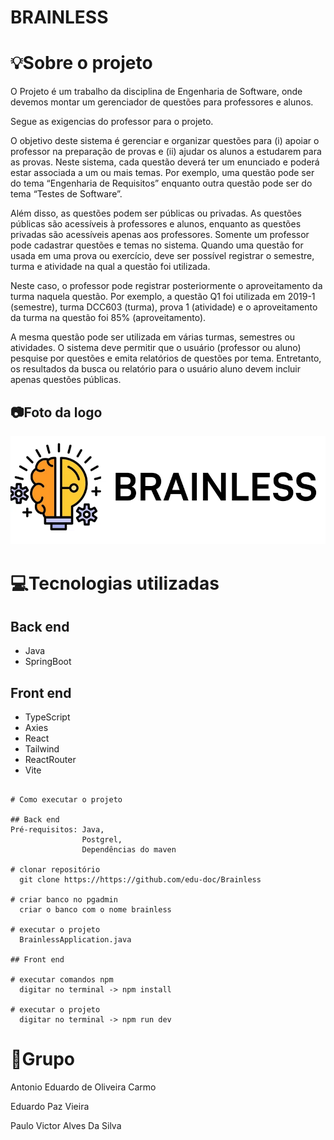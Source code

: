 # BRAINLESS

# 💡Sobre o projeto

O Projeto é um trabalho da disciplina de Engenharia de Software, onde devemos montar um gerenciador de questões para professores e alunos.

Segue as exigencias do professor para o projeto.

O objetivo deste sistema é gerenciar e organizar questões para (i) apoiar o professor na preparação de provas e (ii) ajudar os alunos a estudarem para as provas. Neste sistema, cada questão deverá ter um enunciado e poderá estar associada a um ou mais temas. Por exemplo, uma questão pode ser do tema “Engenharia de Requisitos” enquanto outra questão pode ser do tema “Testes de Software”. 

 Além disso, as questões podem ser públicas ou privadas. As questões públicas são acessíveis à professores e alunos, enquanto as questões privadas são acessíveis apenas aos professores. Somente um professor pode cadastrar questões e temas no sistema. Quando uma questão for usada em uma prova ou exercício, deve ser possível registrar o semestre, turma e atividade na qual a questão foi utilizada. 

Neste caso, o professor pode registrar posteriormente o aproveitamento da turma naquela questão. Por exemplo, a questão Q1 foi utilizada em 2019-1 (semestre), turma DCC603 (turma), prova 1 (atividade) e o aproveitamento da turma na questão foi 85% (aproveitamento). 

A mesma questão pode ser utilizada em várias turmas, semestres ou atividades. O sistema deve permitir que o usuário (professor ou aluno) pesquise por questões e emita relatórios de questões por tema. Entretanto, os resultados da busca ou relatório para o usuário aluno devem incluir apenas questões públicas.

## 📷Foto da logo
![Web 1](https://github.com/edu-doc/Brainless/blob/main/brainless.webp)

# 💻Tecnologias utilizadas
## Back end
- Java
- SpringBoot

## Front end
- TypeScript
- Axies
- React
- Tailwind
- ReactRouter
- Vite

```

# Como executar o projeto

## Back end
Pré-requisitos: Java,
                Postgrel,
                Dependências do maven

# clonar repositório
  git clone https://https://github.com/edu-doc/Brainless

# criar banco no pgadmin
  criar o banco com o nome brainless

# executar o projeto
  BrainlessApplication.java

## Front end

# executar comandos npm
  digitar no terminal -> npm install

# executar o projeto
  digitar no terminal -> npm run dev
```

# 🐺Grupo

Antonio Eduardo de Oliveira Carmo

Eduardo Paz Vieira

Paulo Victor Alves Da Silva


